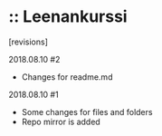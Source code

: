 # :: Leenankurssi


[revisions]

2018.08.10 #2
+ Changes for readme.md

2018.08.10 #1
+ Some changes for files and folders
+ Repo mirror is added